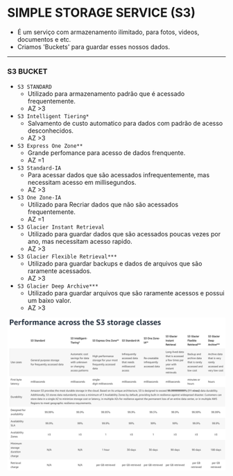 # SIMPLE STORAGE SERVICE (S3)

* É um serviço com armazenamento ilimitado, para fotos, videos, documentos e etc.
* Criamos 'Buckets' para guardar esses nossos dados.

***
### S3 BUCKET

* ``S3 STANDARD``
  * Utilizado para armazenamento padrão que é acessado frequentemente.
  * AZ >3
* ``S3 Intelligent Tiering*``
  * Salvamento de custo automatico para dados com padrão de acesso desconhecidos.
  * AZ >3
* ``S3 Express One Zone**``
  * Grande perfomance para acesso de dados frenquente.
  * AZ =1
* ``S3 Standard-IA``
  * Para acessar dados que são acessados infrequentemente, mas necessitam acesso em millisegundos.
  * AZ >3
* ``S3 One Zone-IA``
  * Utilizado para Recriar dados que não são acessados frequentemente.
  * AZ =1
* ``S3 Glacier Instant Retrieval``
  * Utilizado para guardar dados que são acessados poucas vezes por ano, mas necessitam acesso rapido.
  * AZ >3
* ``S3 Glacier Flexible Retrieval***``
  * Utilizado para guardar backups e dados de arquivos que são raramente acessados.
  * AZ >3
* ``S3 Glacier Deep Archive***``
  * Utilizado para guardar arquivos que são raramente acessos e possui um baixo valor.
  * AZ >3

![img.png](images/classes.png)
